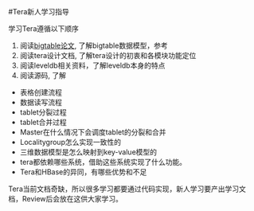 #Tera新人学习指导

学习Tera遵循以下顺序

1. 阅读[bigtable论文](http://static.googleusercontent.com/media/research.google.com/zh-CN//archive/bigtable-osdi06.pdf), 了解bigtable数据模型，参考
2. 阅读tera设计文档, 了解tera设计的初衷和各模块功能定位
3. 阅读leveldb相关资料，了解leveldb本身的特点
4. 阅读源码, 了解
  * 表格创建流程
  * 数据读写流程
  * tablet分裂过程
  * tablet合并过程
  * Master在什么情况下会调度tablet的分裂和合并
  * Localitygroup怎么实现一致性的
  * 三维数据模型是怎么映射到key-value模型的
  * tera都依赖哪些系统，借助这些系统实现了什么功能。
  * Tera和HBase的异同，有哪些优势和不足

Tera当前文档奇缺，所以很多学习都要通过代码实现，新人学习要产出学习文档，Review后会放在这供大家学习。
